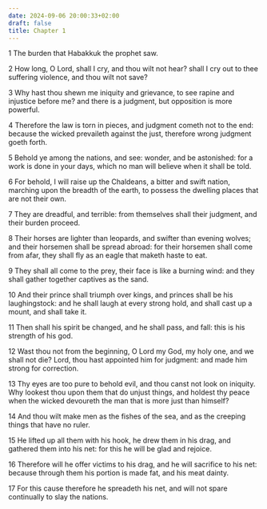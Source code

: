 ```yaml
---
date: 2024-09-06 20:00:33+02:00
draft: false
title: Chapter 1
---
```




1 The burden that Habakkuk the prophet saw.

2 How long, O Lord, shall I cry, and thou wilt not hear? shall I cry out to thee suffering violence, and thou wilt not save?

3 Why hast thou shewn me iniquity and grievance, to see rapine and injustice before me? and there is a judgment, but opposition is more powerful.

4 Therefore the law is torn in pieces, and judgment cometh not to the end: because the wicked prevaileth against the just, therefore wrong judgment goeth forth.

5 Behold ye among the nations, and see: wonder, and be astonished: for a work is done in your days, which no man will believe when it shall be told.

6 For behold, I will raise up the Chaldeans, a bitter and swift nation, marching upon the breadth of the earth, to possess the dwelling places that are not their own.

7 They are dreadful, and terrible: from themselves shall their judgment, and their burden proceed.

8 Their horses are lighter than leopards, and swifter than evening wolves; and their horsemen shall be spread abroad: for their horsemen shall come from afar, they shall fly as an eagle that maketh haste to eat.

9 They shall all come to the prey, their face is like a burning wind: and they shall gather together captives as the sand.

10 And their prince shall triumph over kings, and princes shall be his laughingstock: and he shall laugh at every strong hold, and shall cast up a mount, and shall take it.

11 Then shall his spirit be changed, and he shall pass, and fall: this is his strength of his god.

12 Wast thou not from the beginning, O Lord my God, my holy one, and we shall not die? Lord, thou hast appointed him for judgment: and made him strong for correction.

13 Thy eyes are too pure to behold evil, and thou canst not look on iniquity. Why lookest thou upon them that do unjust things, and holdest thy peace when the wicked devoureth the man that is more just than himself?

14 And thou wilt make men as the fishes of the sea, and as the creeping things that have no ruler.

15 He lifted up all them with his hook, he drew them in his drag, and gathered them into his net: for this he will be glad and rejoice.

16 Therefore will he offer victims to his drag, and he will sacrifice to his net: because through them his portion is made fat, and his meat dainty.

17 For this cause therefore he spreadeth his net, and will not spare continually to slay the nations.

